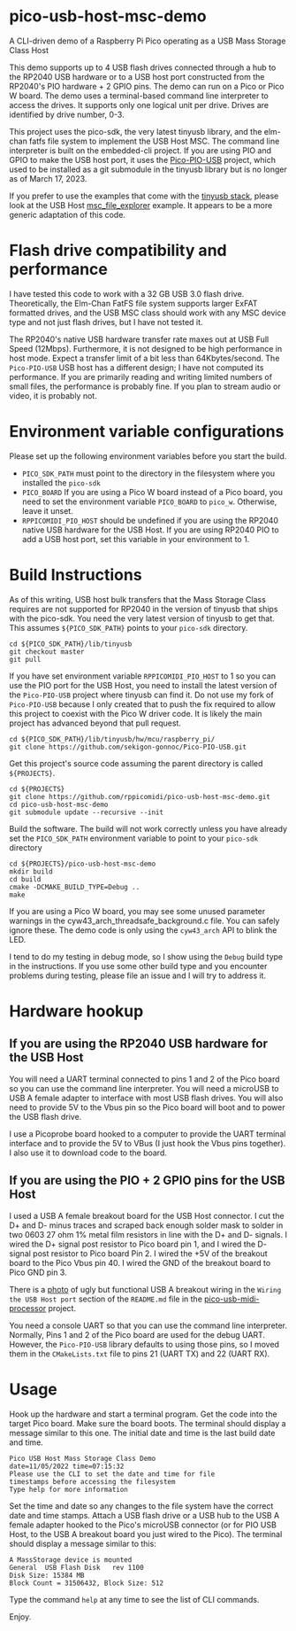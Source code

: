 # pico-usb-host-msc-demo
A CLI-driven demo of a Raspberry Pi Pico operating as a USB Mass Storage Class Host

This demo supports up to 4 USB flash drives connected through a
hub to the RP2040 USB hardware or to a USB host port constructed
from the RP2040's PIO hardware + 2 GPIO pins. The demo can run on
a Pico or Pico W board. The demo uses a terminal-based command
line interpreter to access the drives. It supports only one
logical unit per drive. Drives are identified by drive number,
0-3.

This project uses the pico-sdk, the very latest tinyusb library,
and the elm-chan fatfs file system to implement the USB Host MSC.
The command line interpreter is built on the embedded-cli project.
If you are using PIO and GPIO to make the USB host port, it uses
the [Pico-PIO-USB](https://github.com/sekigon-gonnoc/Pico-PIO-USB)
project, which used to be installed as a git submodule in the tinyusb library
but is no longer as of March 17, 2023.

If you prefer to use the examples that come with the [tinyusb stack](https://github.com/hathach/tinyusb),
please look at the USB Host [msc_file_explorer](https://github.com/hathach/tinyusb/tree/master/examples/host/msc_file_explorer)
example. It appears to be a more generic adaptation of this code.

# Flash drive compatibility and performance
I have tested this code to work with a 32 GB USB 3.0 flash drive. Theoretically,
the Elm-Chan FatFS file system supports larger ExFAT formatted drives, and
the USB MSC class should work with any MSC device type and not just flash drives, but
I have not tested it.

The RP2040's native USB hardware transfer rate maxes out at USB Full Speed (12Mbps).
Furthermore, it is not designed to be high performance in host
mode. Expect a transfer limit of a bit less than 64Kbytes/second. The `Pico-PIO-USB`
USB host has a different design; I have not computed its performance.
If you are primarily reading and writing limited numbers of small files,
the performance is probably fine. If you plan to stream audio or video, it is probably not.

# Environment variable configurations
Please set up the following environment variables before you
start the build.

- `PICO_SDK_PATH` must point to the directory in the filesystem where
you installed the `pico-sdk`
- `PICO_BOARD` If you are using a Pico W board instead of a Pico board, you need
to set the environment variable `PICO_BOARD` to `pico_w`. Otherwise, leave it unset.
- `RPPICOMIDI_PIO_HOST` should be undefined if you are using the RP2040 native USB
hardware for the USB Host. If you are using RP2040 PIO to add a USB host port,
set this variable in your environment to 1.

# Build Instructions
As of this writing, USB host bulk transfers that the Mass Storage
Class requires are not supported for RP2040 in the version of
tinyusb that ships with the pico-sdk. You need the very latest
version of tinyusb to get that. This assumes `${PICO_SDK_PATH}`
points to your `pico-sdk` directory.

```
cd ${PICO_SDK_PATH}/lib/tinyusb
git checkout master
git pull
```
If you have set environment variable `RPPICOMIDI_PIO_HOST` to 1 so you can
use the PIO port for the USB Host, you need to install the latest version of the
`Pico-PIO-USB` project where tinyusb can find it. Do not use my fork of
`Pico-PIO-USB` because I only created that to push the fix required to
allow this project to coexist with the Pico W driver code. It is likely
the main project has advanced beyond that pull request.

```
cd ${PICO_SDK_PATH}/lib/tinyusb/hw/mcu/raspberry_pi/
git clone https://github.com/sekigon-gonnoc/Pico-PIO-USB.git
```

Get this project's source code assuming the parent directory is called
`${PROJECTS}`.

```
cd ${PROJECTS}
git clone https://github.com/rppicomidi/pico-usb-host-msc-demo.git
cd pico-usb-host-msc-demo
git submodule update --recursive --init
```

Build the software. The build will not work correctly unless
you have already set the `PICO_SDK_PATH` environment variable
to point to your `pico-sdk` directory

```
cd ${PROJECTS}/pico-usb-host-msc-demo
mkdir build
cd build
cmake -DCMAKE_BUILD_TYPE=Debug ..
make
```
If you are using a Pico W board, you may see some unused parameter warnings
in the cyw43_arch_threadsafe_background.c file. You can safely ignore these.
The demo code is only using the `cyw43_arch` API to blink the LED.

I tend to do my testing in debug mode, so I show using the `Debug` build
type in the instructions. If you use some other build type and you
encounter problems during testing, please file an issue and I will try
to address it.

# Hardware hookup
## If you are using the RP2040 USB hardware for the USB Host
You will need a UART terminal connected to pins 1 and 2 of the Pico
board so you can use the command line interpreter. You will need a
microUSB to USB A female adapter to interface with most USB flash
drives. You will also need to provide 5V to the Vbus pin so the Pico
board will boot and to power the USB flash drive.

I use a Picoprobe board hooked to a computer to provide the UART
terminal interface and to provide the 5V to VBus (I just hook the
Vbus pins together). I also use it to download code to the board.

## If you are using the PIO + 2 GPIO pins for the USB Host
I used a USB A female breakout board for the USB Host connector. I
cut the D+ and D- minus traces and scraped back enough solder mask
to solder in two 0603 27 ohm 1% metal film resistors in line with
the D+ and D- signals. I wired the D+ signal post resistor to Pico
board pin 1, and I wired the D- signal post resistor to Pico board
Pin 2. I wired the +5V of the breakout board to the Pico Vbus pin 40.
I wired the GND of the breakout board to Pico GND pin 3.

There is a [photo](https://github.com/rppicomidi/pico-usb-midi-processor/blob/main/doc/PUMP_USB_A.JPG) of ugly but functional USB A breakout wiring
in the `Wiring the USB Host port` section of the `README.md` file in the
[pico-usb-midi-processor](https://github.com/rppicomidi/pico-usb-midi-processor)
project.

You need a console UART so that you can use the command line interpreter.
Normally, Pins 1 and 2 of the Pico board are used for the debug UART.
However, the `Pico-PIO-USB` library defaults to using those pins, so
I moved them in the `CMakeLists.txt` file to pins 21 (UART TX) and 22 (UART RX).

# Usage
Hook up the hardware and start a terminal program. Get the code into
the target Pico board. Make sure the board boots. The terminal should
display a message similar to this one. The initial date and time is
the last build date and time.

```
Pico USB Host Mass Storage Class Demo
date=11/05/2022 time=07:15:32
Please use the CLI to set the date and time for file
timestamps before accessing the filesystem
Type help for more information
```

Set the time and date so any changes to the file system have the
correct date and time stamps. Attach a USB flash drive or a USB hub
to the USB A female adapter hooked to the Pico's microUSB connector
(or for PIO USB Host, to the USB A breakout board you just wired to the Pico).
The terminal should display a message similar to this:

```
A MassStorage device is mounted
General  USB Flash Disk   rev 1100
Disk Size: 15384 MB
Block Count = 31506432, Block Size: 512   
```

Type the command `help` at any time to see the list of CLI commands.

Enjoy.
